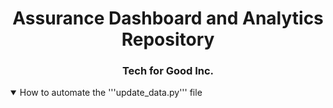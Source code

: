 <h1 align="center">Assurance Dashboard and Analytics Repository</h1>
<h3 align="center">Tech for Good Inc.</h3>

<details open>
<summary>How to automate the '''update_data.py''' file</summary>

</details>
